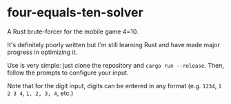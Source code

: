 # four-equals-ten-solver
A Rust brute-forcer for the mobile game 4=10.

It's definitely poorly written but I'm still learning Rust and have made major progress in optimizing it.

Use is very simple: just clone the repository and `cargo run --release`. Then, follow the prompts to configure your input.

Note that for the digit input, digits can be entered in any format (e.g. `1234`, `1 2 3 4`, `1, 2, 3, 4`, etc.)
